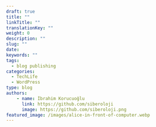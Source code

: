 ```yaml
---
draft: true
title: ""
linkTitle: ""
translationKey: ""
weight: 0
description: ""
slug: ""
date: 
keywords: ""
tags: 
  - blog publishing
categories: 
  - TechLife
  - WordPress
type: blog
authors: 
    - name: İbrahim Korucuoğlu
      link: https://github.com/siberoloji
      image: https://github.com/siberoloji.png
featured_image: /images/alice-in-front-of-computer.webp
---
```

